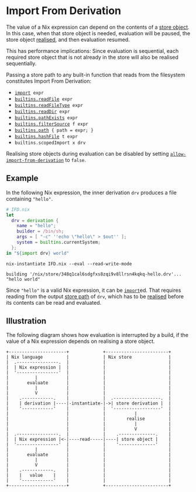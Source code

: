 # Import From Derivation

The value of a Nix expression can depend on the contents of a [store object].
In this case, when that store object is needed, evaluation will be paused, the store object [realised], and then evaluation resumed.

[store object]: @docroot@/glossary.md#gloss-store-object
[derivation]: @docroot@/glossary.md#gloss-derivation
[realised]: @docroot@/glossary.md#gloss-realise

This has performance implications:
Since evaluation is sequential, each required store object that is not already in the store will also be realised sequentially.

Passing a store path to any built-in function that reads from the filesystem constitutes Import From Derivation:

- [`import`](./builtins.md#builtins-import)` expr`
- [`builtins.readFile`](./builtins.md#builtins-readFile)` expr`
- [`builtins.readFileType`](./builtins.md#builtins-readFileType)` expr`
- [`builtins.readDir`](./builtins.md#builtins-readDir)` expr`
- [`builtins.pathExists`](./builtins.md#builtins-pathExists)` expr`
- [`builtins.filterSource`](./builtins.md#builtins-filterSource)` f expr`
- [`builtins.path`](./builtins.md#builtins-path)` { path = expr; }`
- [`builtins.hashFile`](./builtins.md#builtins-hashFile)` t expr`
- `builtins.scopedImport x drv`

Realising store objects during evaluation can be disabled by setting [`allow-import-from-derivation`](../command-ref/conf-file.md#conf-allow-import-from-derivation) to `false`.

## Example

In the following Nix expression, the inner derivation `drv` produces a file containing `"hello"`.

```nix
# IFD.nix
let
  drv = derivation {
    name = "hello";
    builder = /bin/sh;
    args = [ "-c" ''echo \"hello\" > $out'' ];
    system = builtins.currentSystem;
  };
in "${import drv} world"
```

```shellSession
nix-instantiate IFD.nix --eval --read-write-mode
```

```
building '/nix/store/348q1cal6sdgfxs8zqi9v8llrsn4kqkq-hello.drv'...
"hello world"
```

Since `"hello"` is a valid Nix expression, it can be [`import`](./builtins.md#builtins-import)ed.
That requires reading from the output [store path](@docroot@/glossary.md#gloss-store-path) of `drv`, which has to be [realised] before its contents can be read and evaluated.

## Illustration

The following diagram shows how evaluation is interrupted by a build, if the value of a Nix expression depends on realising a store object.

```
+----------------------+             +------------------------+
| Nix language         |             | Nix store              |
|  .----------------.  |             |                        |
|  | Nix expression |  |             |                        |
|  '----------------'  |             |                        |
|          |           |             |                        |
|       evaluate       |             |                        |
|          |           |             |                        |
|          V           |             |                        |
|    .------------.    |             |  .------------------.  |
|    | derivation |----|-instantiate-|->| store derivation |  |
|    '------------'    |             |  '------------------'  |
|                      |             |           |            |
|                      |             |        realise         |
|                      |             |           |            |
|                      |             |           V            |
|  .----------------.  |             |    .--------------.    |
|  | Nix expression |<-|----read-----|----| store object |    |
|  '----------------'  |             |    '--------------'    |
|          |           |             |                        |
|       evaluate       |             |                        |
|          |           |             |                        |
|          V           |             |                        |
|    .------------.    |             |                        |
|    |   value    |    |             |                        |
|    '------------'    |             |                        |
+----------------------+             +------------------------+
```
